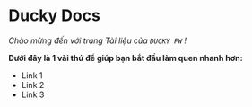 # Ducky Docs #

*Chào mừng đến với trang Tài liệu của `DUCKY FW` !*

**Dưới đây là 1 vài thứ để giúp bạn bắt đầu làm quen nhanh hơn:**

- Link 1
- Link 2
- Link 3